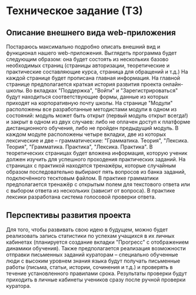 # Техническое задание (ТЗ)

## Описание внешнего вида web-приложения

Постараюсь максимально подробно описать внешний вид и функционал нашего web-приложения. Выглядеть программа будет следующим образом: она будет состоять из нескольких базово необходимых страниц (страницы авторизации, теоретические и практические составляющие курса, страница для обращений и т.д.) На каждой странице будет прописана главная информация. На главной странице предполагается краткая история развития проекта онлайн-школы. Во вкладках "Поддержка", "Войти" и "Зарегистрироваться" будут находиться соответствующие формы, данные из которых приходят на корпоративную почту школы. На странице "Модули" расположены все разработанные методистами модули в одном из состояний: модуль может быть открыт (первый модуль открыт всегда!) и закрыт в одном из двух случаев: либо не оплачен доступ к платформе дистанционного обучения, либо не пройден предыдущий модуль. В каждом модуле расположены четыре вкладки, две из которых лексические и две – грамматические: "Грамматика. Теория", "Лексика. Теория", "Грамматика. Практика", "Лексика. Практика". В теоретических страницах будет вложена информация, которую ученик должен изучить для успешного проходения практических заданий. На страницах с практикой находятся тренажёры, которые случайным образом последовательно выбирают пять вопросов из банка заданий, подключённого тесктовым файлом. В практике грамматики предполагается тренажёр с открытым полем для текстового ответа или с выбором ответа из нескольких (зависит от вопроса). В практике лексики разработана система голосовой проверки ответа.

## Перспективы развития проекта

Для того, чтобы развивать свою идею в будущем, можно будет реализовать запись статистики по успехам учащихся в их личных кабинетах (планируется создание вкладки "Прогресс" с отображением динамики обучения). Также предполагается реализация возможности отправки письменных заданий кураторам – специально обученные люди с высоким уровнем знания языка будут получать письменные работы (письма, статьи, истории, сочинения и т.д.) и проверять в течение установленного правилами срока. Результаты проверки будут приходить в личные кабинеты учеников сразу после ручной проверки куратора.